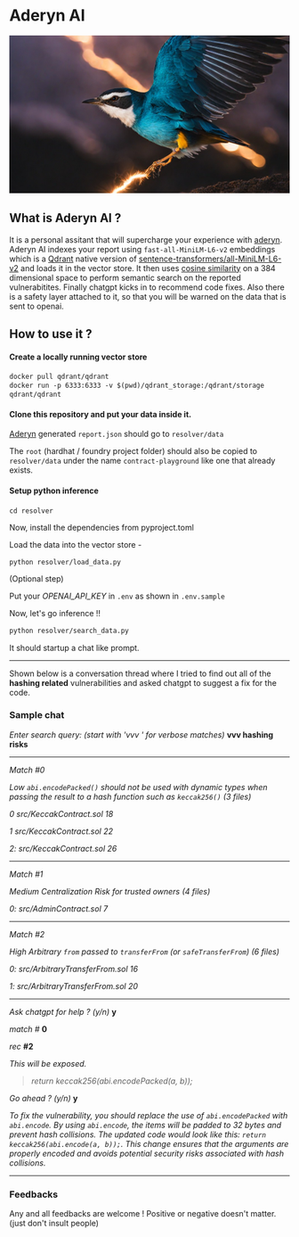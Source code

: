 # Aderyn AI 

![Logo](aderyn_ai_widescreen.png)

## What is Aderyn AI ?
It is a personal assitant that will supercharge your experience with [aderyn](https://github.com/Cyfrin/aderyn). Aderyn AI indexes your report using `fast-all-MiniLM-L6-v2` embeddings which is a [Qdrant](http://qdrant.tech) native version of [sentence-transformers/all-MiniLM-L6-v2](https://huggingface.co/sentence-transformers/all-MiniLM-L6-v2)  and loads it in the vector store. It then uses [cosine similarity](https://en.wikipedia.org/wiki/Cosine_similarity) on a 384 dimensional space to perform semantic search on the reported vulnerabitites. Finally chatgpt kicks in to recommend code fixes. Also there is a safety layer attached to it, so that you will be warned on the data that is sent to openai.

## How to use it ?

#### Create a locally running vector store
```
docker pull qdrant/qdrant
docker run -p 6333:6333 -v $(pwd)/qdrant_storage:/qdrant/storage qdrant/qdrant
```

#### Clone this repository and put your data inside it.

[Aderyn](https://github.com/Cyfrin/aderyn) generated `report.json` should go to `resolver/data`

The `root` (hardhat / foundry project folder) should also be copied to `resolver/data` under the name `contract-playground` like one that already exists.

####  Setup python inference

```
cd resolver
```

Now, install the dependencies from pyproject.toml 

Load the data into the vector store - 
```
python resolver/load_data.py
```

(Optional step)

Put your *OPENAI_API_KEY* in `.env` as shown in `.env.sample`

Now, let's go inference !!

```bash
python resolver/search_data.py
```

It should startup a chat like prompt. 

-------


Shown below is a conversation thread where I tried to find out all of the **hashing related** vulnerabilities and asked chatgpt to suggest a fix for the code.

### Sample chat 
*Enter search query: (start with 'vvv ' for verbose matches)* **vvv hashing risks**

---------

*Match #0*

*Low `abi.encodePacked()` should not be used with dynamic types when passing the result to a hash function such as `keccak256()` (3 files)*

*0 src/KeccakContract.sol 18*

*1 src/KeccakContract.sol 22*

*2: src/KeccakContract.sol 26*

---------

*Match #1*

*Medium Centralization Risk for trusted owners (4 files)*

*0: src/AdminContract.sol 7*

---------

*Match #2*

*High Arbitrary `from` passed to `transferFrom` (or `safeTransferFrom`) (6 files)*

*0: src/ArbitraryTransferFrom.sol 16*

*1: src/ArbitraryTransferFrom.sol 20*

---------

*Ask chatgpt for help ? (y/n)* **y**

*match #* **0**

*rec* **#2**

*This will be exposed.*

> *return keccak256(abi.encodePacked(a, b));*

*Go ahead ? (y/n)* **y**

*To fix the vulnerability, you should replace the use of `abi.encodePacked` with `abi.encode`.
By using `abi.encode`, the items will be padded to 32 bytes and prevent hash collisions.
The updated code would look like this: `return keccak256(abi.encode(a, b));`. This change ensures 
that the arguments are properly encoded and avoids potential security risks associated with 
hash collisions.*

-----------

### Feedbacks
Any and all feedbacks are welcome ! Positive or negative doesn't matter. (just don't insult people)



